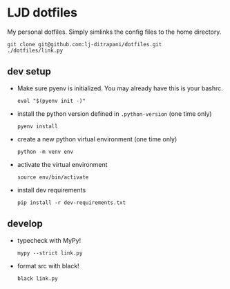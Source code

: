 LJD dotfiles
===============================================================================

My personal dotfiles.  Simply simlinks the config files to the home directory.

    git clone git@github.com:lj-ditrapani/dotfiles.git
    ./dotfiles/link.py


## dev setup

- Make sure pyenv is initialized.  You may already have this is your bashrc.
    ```commandline
    eval "$(pyenv init -)"
    ```
- install the python version defined in `.python-version` (one time only)
    ```commandline
    pyenv install
    ```
- create a new python virtual environment (one time only)
    ```commandline
    python -m venv env
    ```
- activate the virtual environment
    ```commandline
    source env/bin/activate
    ```
- install dev requirements
    ```commandline
    pip install -r dev-requirements.txt
    ```


## develop

- typecheck with MyPy!
    ```commandline
    mypy --strict link.py
    ```
- format src with black!
    ```commandline
    black link.py
    ```
